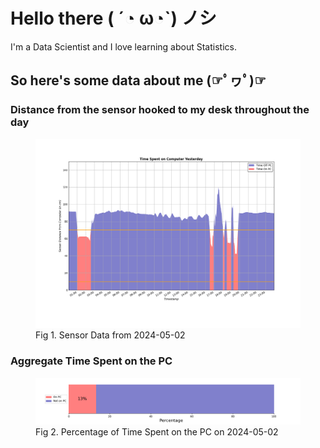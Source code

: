 
# Hello there ( ´◔ ω◔`) ノシ

I'm a Data Scientist and I love learning about Statistics.

## So here's some data about me (☞ﾟヮﾟ)☞


### Distance from the sensor hooked to my desk throughout the day
<figure>
  <picture>
    <source media="(prefers-color-scheme: dark)" srcset="Pi/readme/graphs/lineplot/dark-plot-2024-05-02.png">
    <source media="(prefers-color-scheme: light)" srcset="Pi/readme/graphs/lineplot/light-plot-2024-05-02.png">
    <img alt="Shows a black logo in light color mode and a white one in dark color mode." src="Pi/readme/graphs/lineplot/light-plot-2024-05-02.png">
  </picture>
  <figcaption>Fig 1. Sensor Data from 2024-05-02</figcaption>
</figure>



### Aggregate Time Spent on the PC
<figure>
  <picture>
    <source media="(prefers-color-scheme: dark)" srcset="Pi/readme/graphs/barplot/dark-plot-2024-05-02.png">
    <source media="(prefers-color-scheme: light)" srcset="Pi/readme/graphs/barplot/light-plot-2024-05-02.png">
    <img alt="Shows a black logo in light color mode and a white one in dark color mode." src="Pi/readme/graphs/barplot/light-plot-2024-05-02.png">
  </picture>
  <figcaption>Fig 2. Percentage of Time Spent on the PC on 2024-05-02</figcaption>
</figure>
